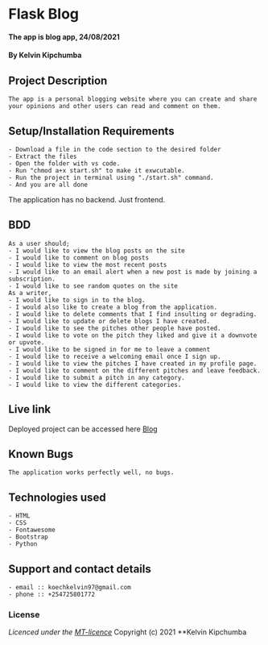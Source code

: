 # Flask Blog
#### The app is blog app, 24/08/2021
#### **By Kelvin Kipchumba**
## Project Description
    The app is a personal blogging website where you can create and share your opinions and other users can read and comment on them.
## Setup/Installation Requirements
    - Download a file in the code section to the desired folder
    - Extract the files
    - Open the folder with vs code.
    - Run "chmod a+x start.sh" to make it exwcutable.
    - Run the project in terminal using "./start.sh" command.
    - And you are all done
The application has no backend. Just frontend.

## BDD
    As a user should;
    - I would like to view the blog posts on the site
    - I would like to comment on blog posts
    - I would like to view the most recent posts
    - I would like to an email alert when a new post is made by joining a subscription.
    - I would like to see random quotes on the site
    As a writer,
    - I would like to sign in to the blog.
    - I would also like to create a blog from the application.
    - I would like to delete comments that I find insulting or degrading.
    - I would like to update or delete blogs I have created.
    - I would like to see the pitches other people have posted.
    - I would like to vote on the pitch they liked and give it a downvote or upvote.
    - I would like to be signed in for me to leave a comment
    - I would like to receive a welcoming email once I sign up.
    - I would like to view the pitches I have created in my profile page.
    - I would like to comment on the different pitches and leave feedback.
    - I would like to submit a pitch in any category.
    - I would like to view the different categories.
    
## Live link
Deployed project can be accessed here [Blog](https://flaskblog-app.herokuapp.com/)   

## Known Bugs
    The application works perfectly well, no bugs.

## Technologies used
    - HTML
    - CSS
    - Fontawesome
    - Bootstrap
    - Python

## Support and contact details
    - email :: koechkelvin97@gmail.com
    - phone :: +254725801772

### License
*Licenced under the [MT-licence](https://github.com/k-koech/flask-blog/blob/master/LICENSE.md)*
Copyright (c) 2021 **Kelvin Kipchumba
